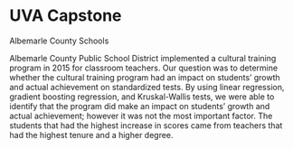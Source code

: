 # UVA Capstone
Albemarle County Schools

Albemarle County Public School District implemented a cultural training program in 2015 for classroom teachers. Our question was to determine whether the cultural training program had an impact on students’ growth and actual achievement on standardized tests. By using linear regression, gradient boosting regression, and Kruskal-Wallis tests, we were able to identify that the program did make an impact on students’ growth and actual achievement; however it was not the most important factor. The students that had the highest increase in scores came from teachers that had the highest tenure and a higher degree. 
